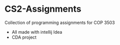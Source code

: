 # CS2-Assignments
Collection of programming assignments for COP 3503

- All made with intellij Idea
- CDA project
